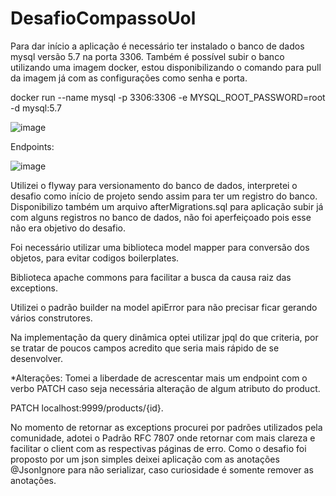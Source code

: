 # DesafioCompassoUol
Para dar início a aplicação é necessário ter instalado o banco de dados mysql versão 5.7 na porta 3306.
Também é possível subir o banco utilizando uma imagem docker, estou disponibilizando o comando para pull da imagem já com as configurações como senha e porta.

docker run --name mysql -p 3306:3306 -e MYSQL_ROOT_PASSWORD=root -d mysql:5.7

![image](https://user-images.githubusercontent.com/63797325/142744769-86d420b8-1029-4d40-b569-53c7f56b750a.png)

Endpoints: 

![image](https://user-images.githubusercontent.com/63797325/142744840-fcbfbb4f-19cb-4298-b550-ca0361a6fde7.png)

Utilizei o flyway para versionamento do banco de dados, interpretei o desafio como início de projeto sendo assim para ter um registro do banco.
Disponibilizo também um arquivo afterMigrations.sql para aplicação subir já com alguns registros no banco de dados, não foi aperfeiçoado pois esse não era objetivo do desafio.

Foi necessário utilizar uma biblioteca model mapper para conversão dos objetos, para evitar codigos boilerplates.

Biblioteca apache commons para facilitar a busca da causa raiz das exceptions.

Utilizei o padrão builder na model apiError para não precisar ficar gerando vários construtores.

Na implementação da query dinâmica optei utilizar jpql do que criteria, por se tratar de poucos campos acredito que seria mais rápido de se desenvolver.

*Alterações:
Tomei a liberdade de acrescentar mais um endpoint com o verbo PATCH caso seja necessária alteração de algum atributo do product.

PATCH localhost:9999/products/{id}.

No momento de retornar as exceptions procurei por padrões utilizados pela comunidade, adotei o Padrão RFC 7807 onde retornar com mais clareza e facilitar o client com as respectivas páginas de erro.
Como o desafio foi proposto por um json simples deixei aplicação com as anotações @JsonIgnore para não serializar, caso curiosidade é somente remover as anotações.

